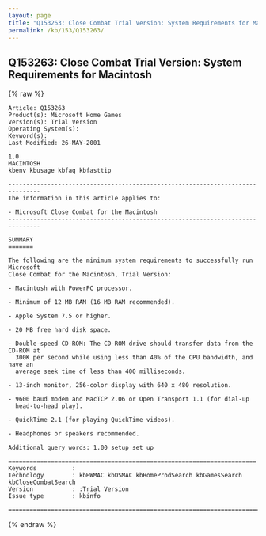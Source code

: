 ```yaml
---
layout: page
title: "Q153263: Close Combat Trial Version: System Requirements for Macintosh"
permalink: /kb/153/Q153263/
---
```


## Q153263: Close Combat Trial Version: System Requirements for Macintosh

{% raw %}

	Article: Q153263
	Product(s): Microsoft Home Games
	Version(s): Trial Version
	Operating System(s): 
	Keyword(s): 
	Last Modified: 26-MAY-2001
	
	1.0
	MACINTOSH
	kbenv kbusage kbfaq kbfasttip
	
	-------------------------------------------------------------------------------
	The information in this article applies to:
	
	- Microsoft Close Combat for the Macintosh 
	-------------------------------------------------------------------------------
	
	SUMMARY
	=======
	
	The following are the minimum system requirements to successfully run Microsoft
	Close Combat for the Macintosh, Trial Version:
	
	- Macintosh with PowerPC processor.
	
	- Minimum of 12 MB RAM (16 MB RAM recommended).
	
	- Apple System 7.5 or higher.
	
	- 20 MB free hard disk space.
	
	- Double-speed CD-ROM: The CD-ROM drive should transfer data from the CD-ROM at
	  300K per second while using less than 40% of the CPU bandwidth, and have an
	  average seek time of less than 400 milliseconds.
	
	- 13-inch monitor, 256-color display with 640 x 480 resolution.
	
	- 9600 baud modem and MacTCP 2.06 or Open Transport 1.1 (for dial-up
	  head-to-head play).
	
	- QuickTime 2.1 (for playing QuickTime videos).
	
	- Headphones or speakers recommended.
	
	Additional query words: 1.00 setup set up
	
	======================================================================
	Keywords          :  
	Technology        : kbHWMAC kbOSMAC kbHomeProdSearch kbGamesSearch kbCloseCombatSearch
	Version           : :Trial Version
	Issue type        : kbinfo
	
	=============================================================================
	

{% endraw %}
